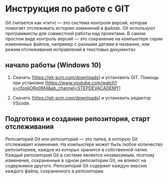 # Инструкция по работе с GIT

Git (читается как «гит») — это система контроля версий, которая помогает отслеживать историю изменений в файлах. Git используют программисты для совместной работы над проектами. В самом простом виде контроль версий — это сохранение на компьютере серии измененных файлов, например с разными датами в названии, или режим отслеживания исправлений в текстовых документах

## начало работы (Windows 10)

1. Скачать [https://git-scm.com/downloads] и установить GIT. Помощь при установке [https://www.youtube.com/watch?v=cfookORo0M4&ab_channel=STEPDEVACADEMY]

2. Скачать [https://git-scm.com/downloads] и установить редактор VScode.

## Подготовка и создание репозитория, старт отслеживания

Репозиторий Git или репозиторий — это папка, в которую Git отслеживает изменения. На компьютере может быть любое количество репозиториев, каждое из которых хранится в собственной папке. Каждый репозиторий Git в системе является независимым, поэтому изменения, сохраненные в одном репозитории Git, не влияют на содержимое другого. Репозиторий Git содержит каждую версию каждого файла, сохраненного в репозитории.


